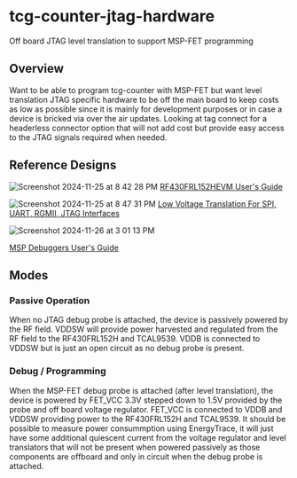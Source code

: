 # tcg-counter-jtag-hardware
Off board JTAG level translation to support MSP-FET programming

## Overview

Want to be able to program tcg-counter with MSP-FET but want level translation JTAG specific hardware to be off the main board to keep costs as low as possible since it is mainly for development purposes or in case a device is bricked via over the air updates. Looking at tag connect for a headerless connector option that will not add cost but provide easy access to the JTAG signals required when needed.

## Reference Designs

![Screenshot 2024-11-25 at 8 42 28 PM](https://github.com/user-attachments/assets/1dbe9e8d-86f4-4606-b524-62f4ce33974a)
[RF430FRL152HEVM User's Guide](https://www.ti.com/lit/ug/slau607c/slau607c.pdf)

![Screenshot 2024-11-25 at 8 47 31 PM](https://github.com/user-attachments/assets/aa277a38-1f16-40d6-a896-e80834d5c7cf)
[Low Voltage Translation For SPI, UART, RGMII, JTAG
Interfaces](https://www.ti.com/lit/an/scea065b/scea065b.pdf)

![Screenshot 2024-11-26 at 3 01 13 PM](https://github.com/user-attachments/assets/3ce24a4f-4d93-4d40-9882-c1ec327c1f64)

[MSP Debuggers User's Guide](https://www.ti.com/lit/ug/slau647o/slau647o.pdf)

## Modes

### Passive Operation
When no JTAG debug probe is attached, the device is passively powered by the RF field. VDDSW will provide power harvested and regulated from the RF field to the RF430FRL152H and TCAL9539. VDDB is connected to VDDSW but is just an open circuit as no debug probe is present.

### Debug / Programming
When the MSP-FET debug probe is attached (after level translation), the device is powered by FET_VCC 3.3V stepped down to 1.5V provided by the probe and off board voltage regulator. FET_VCC is connected to VDDB and VDDSW providing power to the RF430FRL152H and TCAL9539. It should be possible to measure power consummption using EnergyTrace, it will just have some additional quiescent current from the voltage regulator and level translators that will not be present when powered passively as those components are offboard and only in circuit when the debug probe is attached.

